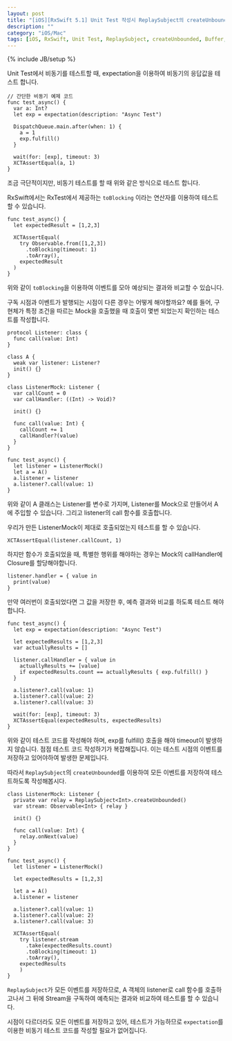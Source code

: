 ```yaml
---
layout: post
title: "[iOS][RxSwift 5.1] Unit Test 작성시 ReplaySubject의 createUnbounded를 이용하여 모든 이벤트를 저장하여 비교 테스트하기"
description: ""
category: "iOS/Mac"
tags: [iOS, RxSwift, Unit Test, ReplaySubject, createUnbounded, Buffer, toBlocking, Async, expectation, XCTestExpectation, wait, waitForExpectations]
---
```

{% include JB/setup %}

Unit Test에서 비동기를 테스트할 때, expectation을 이용하여 비동기의 응답값을 테스트 합니다. 

```
// 간단한 비동기 예제 코드
func test_async() {
  var a: Int?
  let exp = expectation(description: "Async Test")

  DispatchQueue.main.after(when: 1) {
    a = 1
    exp.fulfill()
  }

  wait(for: [exp], timeout: 3)
  XCTAssertEqual(a, 1)
}
```

조금 극단적이지만, 비동기 테스트를 할 때 위와 같은 방식으로 테스트 합니다.

RxSwift에서는 RxTest에서 제공하는 `toBlocking` 이라는 연산자를 이용하여 테스트 할 수 있습니다.

```
func test_async() {
  let expectedResult = [1,2,3]

  XCTAssertEqual(
    try Observable.from([1,2,3])
      .toBlocking(timeout: 1)
      .toArray(),
    expectedResult
  )
}
```

위와 같이 `toBlocking`을 이용하여 이벤트를 모아 예상되는 결과와 비교할 수 있습니다.

구독 시점과 이벤트가 발행되는 시점이 다른 경우는 어떻게 해야할까요? 예를 들어, 구현체가 특정 조건을 따르는 Mock을 호출했을 때 호출이 몇번 되었는지 확인하는 테스트를 작성합니다.

```
protocol Listener: class {
  func call(value: Int)
}

class A {
  weak var listener: Listener?
  init() {}
}

class ListenerMock: Listener {
  var callCount = 0
  var callHandler: ((Int) -> Void)?

  init() {}

  func call(value: Int) {
    callCount += 1
    callHandler?(value)
  }
}

func test_async() {
  let listener = ListenerMock()
  let a = A()
  a.listener = listener
  a.listener?.call(value: 1)
}
```

위와 같이 A 클래스는 Listener를 변수로 가지며, Listener를 Mock으로 만들어서 A 에 주입할 수 있습니다. 그리고 listener의 call 함수를 호출합니다.

우리가 만든 ListenerMock이 제대로 호출되었는지 테스트를 할 수 있습니다.

```
XCTAssertEqual(listener.callCount, 1)
```

하지만 함수가 호출되었을 때, 특별한 행위를 해야하는 경우는 Mock의 callHandler에 Closure를 할당해야합니다.

```
listener.handler = { value in
  print(value)
}
```

만약 여러번이 호출되었다면 그 값을 저장한 후, 예측 결과와 비교를 하도록 테스트 해야합니다.

```
func test_async() {
  let exp = expectation(description: "Async Test")

  let expectedResults = [1,2,3]
  var actuallyResults = []

  listener.callHandler = { value in
    actuallyResults += [value]
    if expectedResults.count == actuallyResults { exp.fulfill() }
  }

  a.listener?.call(value: 1)
  a.listener?.call(value: 2)
  a.listener?.call(value: 3)

  wait(for: [exp], timeout: 3)
  XCTAssertEqual(expectedResults, expectedResults)
}
```

위와 같이 테스트 코드를 작성해야 하며, exp를 fulfill() 호출을 해야 timeout이 발생하지 않습니다. 점점 테스트 코드 작성하기가 복잡해집니다. 이는 테스트 시점의 이벤트를 저장하고 있어야하여 발생한 문제입니다.

따라서 `ReplaySubject`의 `createUnbounded`를 이용하여 모든 이벤트를 저장하여 테스트하도록 작성해봅시다.

```
class ListenerMock: Listener {
  private var relay = ReplaySubject<Int>.createUnbounded()
  var stream: Observable<Int> { relay }

  init() {}

  func call(value: Int) {
    relay.onNext(value)
  }
}

func test_async() {
  let listener = ListenerMock()

  let expectedResults = [1,2,3]

  let a = A()
  a.listener = listener

  a.listener?.call(value: 1)
  a.listener?.call(value: 2)
  a.listener?.call(value: 3)

  XCTAssertEqual(
    try listener.stream
      .take(expectedResults.count)
      .toBlocking(timeout: 1)
      .toArray(),
    expectedResults
    )
}
```

`ReplaySubject`가 모든 이벤트를 저장하므로, A 객체의 listener로 call 함수를 호출하고나서 그 뒤에 Stream을 구독하여 예측되는 결과와 비교하여 테스트를 할 수 있습니다.

시점이 다르더라도 모든 이벤트를 저장하고 있어, 테스트가 가능하므로 `expectation`를 이용한 비동기 테스트 코드를 작성할 필요가 없어집니다.
